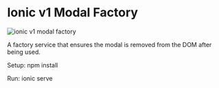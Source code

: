 # Ionic v1 Modal Factory
![ionic v1 modal factory](https://i.ibb.co/ncj8ybS/Modal-Factory.png)

A factory service that ensures the modal is removed from the DOM after being used.

Setup: npm install

Run: ionic serve
